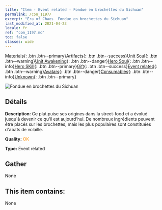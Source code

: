 ```yaml
---
title: "Item - Event related - Fondue en brochettes du Sichuan"
permalink: /con_1197/
excerpt: "Era of Chaos  Fondue en brochettes du Sichuan"
last_modified_at: 2021-04-23
locale: fr
ref: "con_1197.md"
toc: false
classes: wide
---
```

 [Materials](/ItemsFR/){: .btn .btn--primary}[Artifacts](/ItemsFR/Artifacts/){: .btn .btn--success}[Unit Soul](/ItemsFR/UnitSoul/){: .btn .btn--warning}[Unit Awakening](/ItemsFR/UnitAwakening/){: .btn .btn--danger}[Hero Soul](/ItemsFR/HeroSoul/){: .btn .btn--info}[Hero SKill](/ItemsFR/HeroSkill/){: .btn .btn--primary}[Gift](/ItemsFR/Gift/){: .btn .btn--success}[Event related](/ItemsFR/Events/){: .btn .btn--warning}[Avatars](/ItemsFR/Avatars/){: .btn .btn--danger}[Consumables](/ItemsFR/Consumables/){: .btn .btn--info}[Unknown](/ItemsFR/Unknown/){: .btn .btn--primary}

 ![Fondue en brochettes du Sichuan](/images/t/i_81521121.png)

## Détails
 **Description:** Ce plat puise ses origines dans la street-food et a évolué jusqu'à devenir ce qu'il est aujourd'hui. De nombreux ingrédients peuvent être placés sur les brochettes, mais les plus populaires sont constituées d'abats de volaille.

 **Quality:** <span style="color: #FF8C00">OK</span>

 **Type:** Event related

## Gather

  None

## This item contains:

  None

